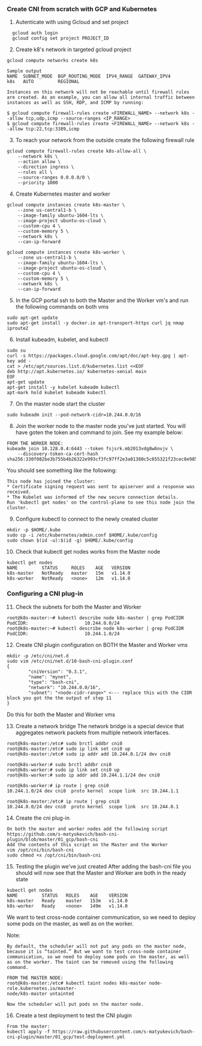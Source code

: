 ### Create CNI from scratch with GCP and Kubernetes 

1. Autenticate with using Gcloud and set project
```
  gcloud auth login
  gcloud config set project PROJECT_ID
```

2. Create k8's network in targeted gcloud project
```
gcloud compute networks create k8s

Sample output
NAME  SUBNET_MODE  BGP_ROUTING_MODE  IPV4_RANGE  GATEWAY_IPV4
k8s   AUTO         REGIONAL

Instances on this network will not be reachable until firewall rules
are created. As an example, you can allow all internal traffic between
instances as well as SSH, RDP, and ICMP by running:

$ gcloud compute firewall-rules create <FIREWALL_NAME> --network k8s --allow tcp,udp,icmp --source-ranges <IP_RANGE>
$ gcloud compute firewall-rules create <FIREWALL_NAME> --network k8s --allow tcp:22,tcp:3389,icmp
```


3. To reach your network from the outside create the following firewall rule
```
gcloud compute firewall-rules create k8s-allow-all \
    --network k8s \
    --action allow \
    --direction ingress \
    --rules all \
    --source-ranges 0.0.0.0/0 \
    --priority 1000
```

4. Create Kubernetes master and worker 
```
gcloud compute instances create k8s-master \
    --zone us-central1-b \
    --image-family ubuntu-1604-lts \
    --image-project ubuntu-os-cloud \
    --custom-cpu 4 \
    --custom-memory 5 \
    --network k8s \
    --can-ip-forward

gcloud compute instances create k8s-worker \
    --zone us-central1-b \
    --image-family ubuntu-1604-lts \
    --image-project ubuntu-os-cloud \
    --custom-cpu 4 \
    --custom-memory 5 \
    --network k8s \
    --can-ip-forward
```

5. In the GCP portal ssh to both the Master and the Worker vm's and run the following commands on both vms
```
sudo apt-get update
sudo apt-get install -y docker.io apt-transport-https curl jq nmap iproute2
```

6. Install kubeadm, kubelet, and kubectl
```
sudo su
curl -s https://packages.cloud.google.com/apt/doc/apt-key.gpg | apt-key add -
cat > /etc/apt/sources.list.d/kubernetes.list <<EOF
deb http://apt.kubernetes.io/ kubernetes-xenial main
EOF
apt-get update
apt-get install -y kubelet kubeadm kubectl
apt-mark hold kubelet kubeadm kubectl
```

7. On the master node start the cluster
```
sudo kubeadm init --pod-network-cidr=10.244.0.0/16
```

8. Join the worker node to the master node you've just started. You will have goten the token and command to join. See my example below:

```
FROM THE WORKER NODE:
kubeadm join 10.128.0.4:6443 --token fsjsrk.mb2013vdg8w6nvjv \
    --discovery-token-ca-cert-hash sha256:330f082be3b755b4b26322e993cf3fc97ff2e3a01380c5c655321f23cec8e985
```

You should see something like the following:
```
This node has joined the cluster:
* Certificate signing request was sent to apiserver and a response was received.
* The Kubelet was informed of the new secure connection details.
Run 'kubectl get nodes' on the control-plane to see this node join the cluster.
```

9. Configure kubectl to connect to the newly created cluster
```
mkdir -p $HOME/.kube
sudo cp -i /etc/kubernetes/admin.conf $HOME/.kube/config
sudo chown $(id -u):$(id -g) $HOME/.kube/config
```

10. Check that kubectl get nodes works from the Master node
```
kubectl get nodes 
NAME         STATUS     ROLES    AGE   VERSION
k8s-master   NotReady   master   15m   v1.14.0
k8s-worker   NotReady   <none>   12m   v1.14.0
```

### Configuring a CNI plug-in

11. Check the subnets for both the Master and Worker
```
root@k8s-master:~# kubectl describe node k8s-master | grep PodCIDR
PodCIDR:                     10.244.0.0/24
root@k8s-master:~# kubectl describe node k8s-worker | grep PodCIDR
PodCIDR:                     10.244.1.0/24
```

12. Create CNI plugin configuration on BOTH the Master and Worker vms
```
mkdir -p /etc/cni/net.d
sudo vim /etc/cni/net.d/10-bash-cni-plugin.conf
{
        "cniVersion": "0.3.1",
        "name": "mynet",
        "type": "bash-cni",
        "network": "10.244.0.0/16",  
        "subnet": "<node-cidr-range>" <--- replace this with the CIDR block you got the the output of step 11
}
```
Do this for both the Master and Worker vms

13. Create a network bridge
The network bridge is a special device that aggregates network packets from multiple network interfaces. 

```
root@k8s-master:/etc# sudo brctl addbr cni0
root@k8s-master:/etc# sudo ip link set cni0 up
root@k8s-master:/etc# sudo ip addr add 10.244.0.1/24 dev cni0

root@k8s-worker:# sudo brctl addbr cni0
root@k8s-worker:# sudo ip link set cni0 up
root@k8s-worker:# sudo ip addr add 10.244.1.1/24 dev cni0

root@k8s-worker:# ip route | grep cni0
10.244.1.0/24 dev cni0  proto kernel  scope link  src 10.244.1.1 

root@k8s-master:/etc# ip route | grep cni0
10.244.0.0/24 dev cni0  proto kernel  scope link  src 10.244.0.1 
```

14. Create the cni plug-in 
```
On both the master and worker nodes add the following script 
https://github.com/s-matyukevich/bash-cni-plugin/blob/master/01_gcp/bash-cni
Add the contents of this script on the Master and the Worker
vim /opt/cni/bin/bash-cni
sudo chmod +x /opt/cni/bin/bash-cni
```

15. Testing the plugin we've just created
After adding the bash-cni file you should will now see that the Master and Worker are both in the ready state
```
kubectl get nodes 
NAME         STATUS   ROLES    AGE    VERSION
k8s-master   Ready    master   153m   v1.14.0
k8s-worker   Ready    <none>   149m   v1.14.0
```
We want to test cross-node container communication, so we need to deploy some pods on the master, as well as on the worker.

Note:
```
By default, the scheduler will not put any pods on the master node, because it is “tainted.” But we want to test cross-node container communication, so we need to deploy some pods on the master, as well as on the worker. The taint can be removed using the following command.

FROM THE MASTER NODE:
root@k8s-master:/etc# kubectl taint nodes k8s-master node-role.kubernetes.io/master-
node/k8s-master untainted

Now the scheduler will put pods on the master node.
```

16. Create a test deployment to test the CNI plugin
```
From the master:
kubectl apply -f https://raw.githubusercontent.com/s-matyukevich/bash-cni-plugin/master/01_gcp/test-deployment.yml

```

